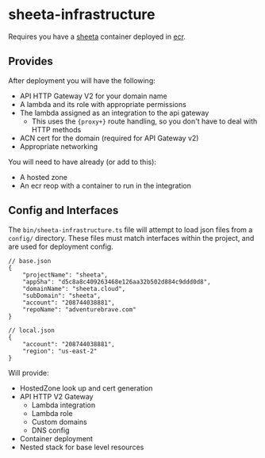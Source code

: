 # sheeta-infrastructure

Requires you have a [sheeta](https://github.com/iancullinane/sheeta) container deployed in [ecr](https://aws.amazon.com/ecr/).

## Provides

After deployment you will have the following:

* API HTTP Gateway V2 for your domain name
* A lambda and its role with appropriate permissions
* The lambda assigned as an integration to the api gateway
  * This uses the `{proxy+}` route handling, so you don't have to deal with HTTP methods
* ACN cert for the domain (required for API Gateway v2)
* Appropriate networking

You will need to have already (or add to this):

* A hosted zone
* An ecr reop with a container to run in the integration

## Config and Interfaces

The `bin/sheeta-infrastructure.ts` file will attempt to load json files from a `config/` directory. These files must match interfaces within the project, and are used for deployment config.

```
// base.json
{
    "projectName": "sheeta",
    "appSha": "d5c8a8c409263468e126aa32b502d884c9ddd0d8",
    "domainName": "sheeta.cloud",
    "subDomain": "sheeta",
    "account": "208744038881",
    "repoName": "adventurebrave.com"
}

// local.json
{
    "account": "208744038881",
    "region": "us-east-2"
}
```

Will provide:

* HostedZone look up and cert generation
* API HTTP V2 Gateway
  * Lambda integration
  * Lambda role
  * Custom domains 
  * DNS config
* Container deployment
* Nested stack for base level resources
